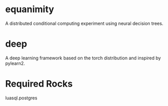 equanimity
==========
A distributed conditional computing experiment using neural 
decision trees.

deep
====
A deep learning framework based on the torch distribution and 
inspired by pylearn2.

Required Rocks
==============
luasql.postgres
